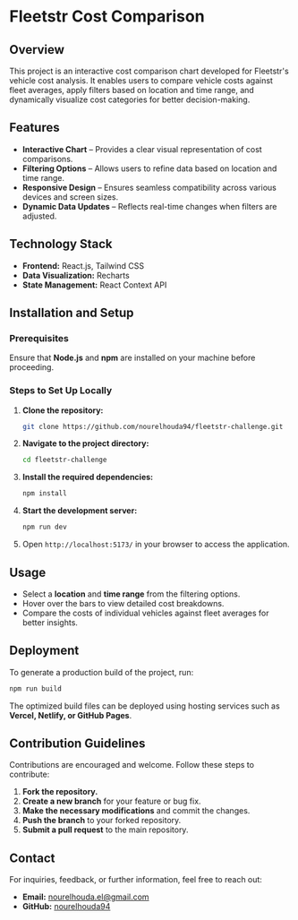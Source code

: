 # Fleetstr Cost Comparison

## Overview
This project is an interactive cost comparison chart developed for Fleetstr's vehicle cost analysis. It enables users to compare vehicle costs against fleet averages, apply filters based on location and time range, and dynamically visualize cost categories for better decision-making.

## Features
- **Interactive Chart** – Provides a clear visual representation of cost comparisons.
- **Filtering Options** – Allows users to refine data based on location and time range.
- **Responsive Design** – Ensures seamless compatibility across various devices and screen sizes.
- **Dynamic Data Updates** – Reflects real-time changes when filters are adjusted.

## Technology Stack
- **Frontend:** React.js, Tailwind CSS
- **Data Visualization:** Recharts
- **State Management:** React Context API

## Installation and Setup
### Prerequisites
Ensure that **Node.js** and **npm** are installed on your machine before proceeding.

### Steps to Set Up Locally
1. **Clone the repository:**
   ```sh
   git clone https://github.com/nourelhouda94/fleetstr-challenge.git
   ```
2. **Navigate to the project directory:**
   ```sh
   cd fleetstr-challenge
   ```
3. **Install the required dependencies:**
   ```sh
   npm install
   ```
4. **Start the development server:**
   ```sh
   npm run dev
   ```
5. Open `http://localhost:5173/` in your browser to access the application.

## Usage
- Select a **location** and **time range** from the filtering options.
- Hover over the bars to view detailed cost breakdowns.
- Compare the costs of individual vehicles against fleet averages for better insights.

## Deployment
To generate a production build of the project, run:
```sh
npm run build
```
The optimized build files can be deployed using hosting services such as **Vercel, Netlify, or GitHub Pages**.

## Contribution Guidelines
Contributions are encouraged and welcome. Follow these steps to contribute:
1. **Fork the repository.**
2. **Create a new branch** for your feature or bug fix.
3. **Make the necessary modifications** and commit the changes.
4. **Push the branch** to your forked repository.
5. **Submit a pull request** to the main repository.

## Contact
For inquiries, feedback, or further information, feel free to reach out:
- **Email:** nourelhouda.el@gmail.com
- **GitHub:** [nourelhouda94](https://github.com/nourelhouda94)
